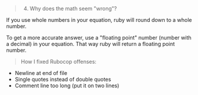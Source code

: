 > 4)  Why does the math seem "wrong"?

If you use whole numbers in your equation, ruby will round down to a whole number.

To get a more accurate answer, use a "floating point" number (number with a decimal) in your equation. That way ruby will return a floating point number.

> How I fixed Rubocop offenses:

- Newline at end of file
- Single quotes instead of double quotes
- Comment line too long (put it on two lines)